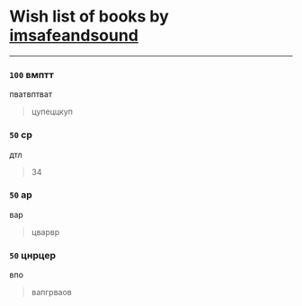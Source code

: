 # Wish list of books by [imsafeandsound](http://vk.com/id146553327)
---

### `100` вмптт
пватвптват
> цупеццкуп

### `50` ср
дтл
> 34

### `50` ар
вар
> цварвр

### `50` цнрцер
впо
> вапгрваов

